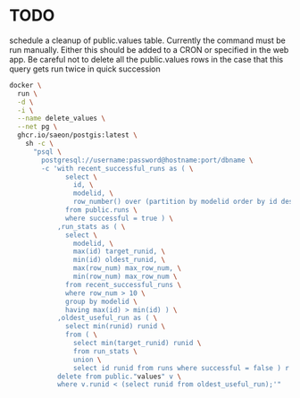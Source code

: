 # TODO
schedule a cleanup of public.values table. Currently the command must be run manually. Either this should be added to a CRON or specified in the web app. Be careful not to delete all the public.values rows in the case that this query gets run twice in quick succession

```sh
docker \
  run \
  -d \
  -i \
  --name delete_values \
  --net pg \
  ghcr.io/saeon/postgis:latest \
    sh -c \
      "psql \
        postgresql://username:password@hostname:port/dbname \
        -c 'with recent_successful_runs as ( \
              select \
                id, \
                modelid, \
                row_number() over (partition by modelid order by id desc) as row_num \
              from public.runs \
              where successful = true ) \
            ,run_stats as ( \
              select \
                modelid, \
                max(id) target_runid, \
                min(id) oldest_runid, \
                max(row_num) max_row_num, \
                min(row_num) max_row_num \
              from recent_successful_runs \
              where row_num > 10 \
              group by modelid \
              having max(id) > min(id) ) \
            ,oldest_useful_run as ( \
              select min(runid) runid \
              from ( \
                select min(target_runid) runid \
                from run_stats \
                union \
                select id runid from runs where successful = false ) r ) \
            delete from public."values" v \
            where v.runid < (select runid from oldest_useful_run);'"
```